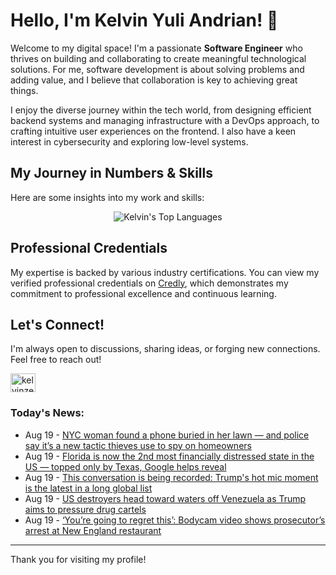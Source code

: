 # Hello, I'm Kelvin Yuli Andrian! 👋

Welcome to my digital space! I'm a passionate **Software Engineer** who thrives on building and collaborating to create meaningful technological solutions. For me, software development is about solving problems and adding value, and I believe that collaboration is key to achieving great things.

I enjoy the diverse journey within the tech world, from designing efficient backend systems and managing infrastructure with a DevOps approach, to crafting intuitive user experiences on the frontend. I also have a keen interest in cybersecurity and exploring low-level systems.

## My Journey in Numbers & Skills

Here are some insights into my work and skills:

<p align="center">
  <img src="https://github-readme-stats.vercel.app/api/top-langs/?username=kelvinzer0&layout=compact&theme=radical" alt="Kelvin's Top Languages" />
</p>

## Professional Credentials

My expertise is backed by various industry certifications. You can view my verified professional credentials on [Credly](https://www.credly.com/users/kelvin-yuli-andrian/badges), which demonstrates my commitment to professional excellence and continuous learning.

## Let's Connect!

I'm always open to discussions, sharing ideas, or forging new connections. Feel free to reach out!

<p align="left">
    <a href="https://linkedin.com/in/kelvinzero" target="blank"><img align="center" src="https://cdn.jsdelivr.net/npm/simple-icons@3.0.1/icons/linkedin.svg" alt="kelvinzero" height="30" width="40" /></a>
</p>

### Today's News:

<!-- feed start -->
- Aug 19 - [NYC woman found a phone buried in her lawn — and police say it’s a new tactic thieves use to spy on homeowners](https://www.yahoo.com/news/articles/nyc-woman-found-phone-buried-173500177.html)
- Aug 19 - [Florida is now the 2nd most financially distressed state in the US — topped only by Texas, Google helps reveal](https://finance.yahoo.com/news/florida-now-2nd-most-financially-164500255.html)
- Aug 19 - [This conversation is being recorded: Trump's hot mic moment is the latest in a long global list](https://www.yahoo.com/news/articles/conversation-being-recorded-trumps-hot-163032388.html)
- Aug 19 - [US destroyers head toward waters off Venezuela as Trump aims to pressure drug cartels](https://www.yahoo.com/news/articles/us-destroyers-head-toward-waters-155443024.html)
- Aug 19 - [‘You’re going to regret this’: Bodycam video shows prosecutor’s arrest at New England restaurant](https://www.yahoo.com/news/articles/going-regret-bodycam-video-shows-155146394.html)
<!-- feed end -->

---

Thank you for visiting my profile!
